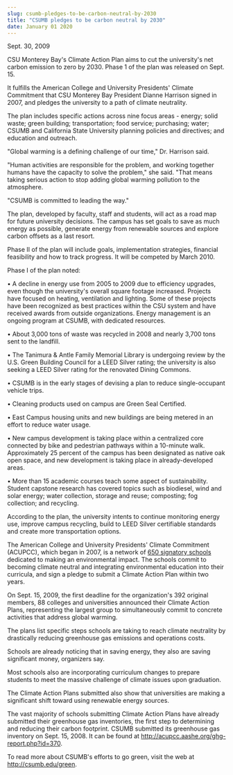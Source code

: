 ```yaml
---
slug: csumb-pledges-to-be-carbon-neutral-by-2030
title: "CSUMB pledges to be carbon neutral by 2030"
date: January 01 2020
---
```


<p>Sept. 30, 2009
</p><p>CSU Monterey Bay's Climate Action Plan aims to cut the university's net carbon emission to zero by 2030. Phase 1 of the plan was released on Sept. 15.
</p><p>It fulfills the American College and University Presidents' Climate Commitment that CSU Monterey Bay President Dianne Harrison signed in 2007, and pledges the university to a path of climate neutrality.
</p><p>The plan includes specific actions across nine focus areas - energy; solid waste; green building; transportation; food service; purchasing; water; CSUMB and California State University planning policies and directives; and education and outreach.
</p><p>"Global warming is a defining challenge of our time," Dr. Harrison said.
</p><p>"Human activities are responsible for the problem, and working together humans have the capacity to solve the problem," she said. "That means taking serious action to stop adding global warming pollution to the atmosphere.
</p><p>"CSUMB is committed to leading the way."
</p><p>The plan, developed by faculty, staff and students, will act as a road map for future university decisions. The campus has set goals to save as much energy as possible, generate energy from renewable sources and explore carbon offsets as a last resort.
</p><p>Phase II of the plan will include goals, implementation strategies, financial feasibility and how to track progress. It will be competed by March 2010.
</p><p>Phase I of the plan noted:
</p><p>• A decline in energy use from 2005 to 2009 due to efficiency upgrades, even though the university's overall square footage increased. Projects have focused on heating, ventilation and lighting. Some of these projects have been recognized as best practices within the CSU system and have received awards from outside organizations. Energy management is an ongoing program at CSUMB, with dedicated resources.
</p><p>• About 3,000 tons of waste was recycled in 2008 and nearly 3,700 tons sent to the landfill.
</p><p>• The Tanimura &amp; Antle Family Memorial Library is undergoing review by the U.S. Green Building Council for a LEED Silver rating; the university is also seeking a LEED Silver rating for the renovated Dining Commons.
</p><p>•  CSUMB is in the early stages of devising a plan to reduce single-occupant vehicle trips.
</p><p>• Cleaning products used on campus are Green Seal Certified.
</p><p>• East Campus housing units and new buildings are being metered in an effort to reduce water usage.
</p><p>• New campus development is taking place within a centralized core connected by bike and pedestrian pathways within a 10-minute walk. Approximately 25 percent of the campus has been designated as native oak open space, and new development is taking place in already-developed areas.
</p><p>• More than 15 academic courses teach some aspect of sustainability. Student capstone research has covered topics such as biodiesel, wind and solar energy; water collection, storage and reuse; composting; fog collection; and recycling.
</p><p>According to the plan, the university intents to continue monitoring energy use, improve campus recycling, build to LEED Silver certifiable standards and create more transportation options.
</p><p>The American College and University Presidents' Climate Commitment (ACUPCC), which began in 2007, is a network of <a href="http://www.presidentsclimatecommitment.org/signatories/list">650 signatory schools</a> dedicated to making an environmental impact. The schools commit to becoming climate neutral and integrating environmental education into their curricula, and sign a pledge to submit a Climate Action Plan within two years.
</p><p>On Sept. 15, 2009, the first deadline for the organization's 392 original members, 88 colleges and universities announced their Climate Action Plans, representing the largest group to simultaneously commit to concrete activities that address global warming.
</p><p>The plans list specific steps schools are taking to reach climate neutrality by drastically reducing greenhouse gas emissions and operations costs.
</p><p>Schools are already noticing that in saving energy, they also are saving significant money, organizers say.
</p><p>Most schools also are incorporating curriculum changes to prepare students to meet the massive challenge of climate issues upon graduation.
</p><p>The Climate Action Plans submitted also show that universities are making a significant shift toward using renewable energy sources.
</p><p>The vast majority of schools submitting Climate Action Plans have already submitted their greenhouse gas inventories, the first step to determining and reducing their carbon footprint. CSUMB submitted its greenhouse gas inventory on Sept. 15, 2008. It can be found at <a href="http://acupcc.aashe.org/ghg-report.php?id=370">http://acupcc.aashe.org/ghg-report.php?id=370</a>.
</p><p>To read more about CSUMB's efforts to go green, visit the web at <a href="http://csumb.edu/green">http://csumb.edu/green</a>.
</p><p> 
</p><p> 
</p><p> 
</p><p> 
</p>
